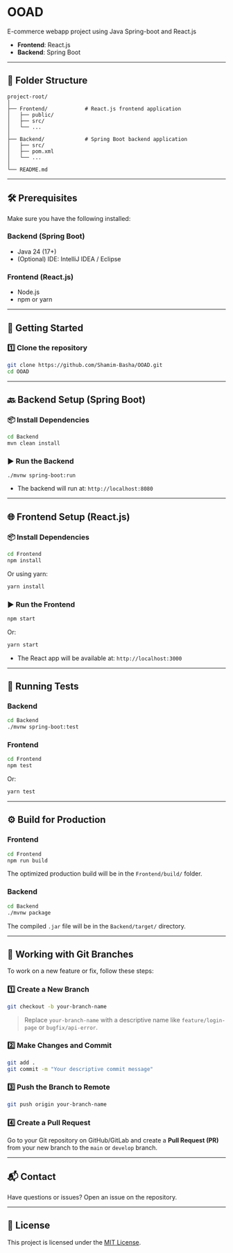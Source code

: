 # OOAD
E-commerce webapp project using Java Spring-boot and React.js

- **Frontend**: React.js
- **Backend**: Spring Boot

---

## 📁 Folder Structure

```
project-root/
│
├── Frontend/            # React.js frontend application
│   ├── public/
│   ├── src/
│   └── ...
│
├── Backend/             # Spring Boot backend application
│   ├── src/
│   ├── pom.xml
│   └── ...
│
└── README.md          
```

---

## 🛠️ Prerequisites

Make sure you have the following installed:

### Backend (Spring Boot)
- Java 24 (17+)
- (Optional) IDE: IntelliJ IDEA / Eclipse

### Frontend (React.js)
- Node.js
- npm or yarn

---

## 🚀 Getting Started

### 1️⃣ Clone the repository

```bash
git clone https://github.com/Shamim-Basha/OOAD.git
cd OOAD
```

---

## 🔙 Backend Setup (Spring Boot)

### 📦 Install Dependencies

```bash
cd Backend
mvn clean install
```

### ▶️ Run the Backend
```
./mvnw spring-boot:run
```
- The backend will run at: `http://localhost:8080`

---

## 🌐 Frontend Setup (React.js)

### 📦 Install Dependencies

```bash
cd Frontend
npm install
```

Or using yarn:

```bash
yarn install
```

### ▶️ Run the Frontend

```bash
npm start
```

Or:

```bash
yarn start
```

- The React app will be available at: `http://localhost:3000`

---

## 🧪 Running Tests

### Backend

```bash
cd Backend
./mvnw spring-boot:test
```

### Frontend

```bash
cd Frontend
npm test
```

Or:

```bash
yarn test
```

---

## ⚙️ Build for Production

### Frontend

```bash
cd Frontend
npm run build
```

The optimized production build will be in the `Frontend/build/` folder.

### Backend

```bash
cd Backend
./mvnw package
```

The compiled `.jar` file will be in the `Backend/target/` directory.

---

## 🌿 Working with Git Branches

To work on a new feature or fix, follow these steps:

### 1️⃣ Create a New Branch

```bash
git checkout -b your-branch-name
```

> Replace `your-branch-name` with a descriptive name like `feature/login-page` or `bugfix/api-error`.

### 2️⃣ Make Changes and Commit

```bash
git add .
git commit -m "Your descriptive commit message"
```

### 3️⃣ Push the Branch to Remote

```bash
git push origin your-branch-name
```

### 4️⃣ Create a Pull Request

Go to your Git repository on GitHub/GitLab and create a **Pull Request (PR)** from your new branch to the `main` or `develop` branch.

---

## 📬 Contact

Have questions or issues? Open an issue on the repository.

---

## 📄 License

This project is licensed under the [MIT License](LICENSE).
